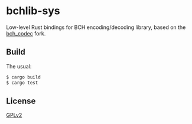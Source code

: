 # bchlib-sys

Low-level Rust bindings for BCH encoding/decoding library, based on the [bch_codec](https://github.com/mborgerding/bch_codec) fork.

## Build

The usual:

```bash
$ cargo build
$ cargo test
```

## License

[GPLv2](LICENSE.md)
